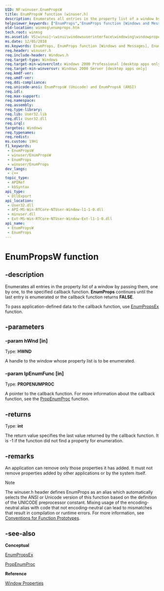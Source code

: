 ```yaml
---
UID: NF:winuser.EnumPropsW
title: EnumPropsW function (winuser.h)
description: Enumerates all entries in the property list of a window by passing them, one by one, to the specified callback function. EnumProps continues until the last entry is enumerated or the callback function returns FALSE.
helpviewer_keywords: ["EnumProps","EnumProps function [Windows and Messages]","EnumPropsA","EnumPropsW","_win32_EnumProps","_win32_enumprops_cpp","winmsg.enumprops","winui._win32_enumprops","winuser/EnumProps","winuser/EnumPropsA","winuser/EnumPropsW"]
old-location: winmsg\enumprops.htm
tech.root: winmsg
ms.assetid: VS|winui|~\winui\windowsuserinterface\windowing\windowproperties\windowpropertyreference\windowpropertyfunctions\enumprops.htm
ms.date: 12/05/2018
ms.keywords: EnumProps, EnumProps function [Windows and Messages], EnumPropsA, EnumPropsW, _win32_EnumProps, _win32_enumprops_cpp, winmsg.enumprops, winui._win32_enumprops, winuser/EnumProps, winuser/EnumPropsA, winuser/EnumPropsW
req.header: winuser.h
req.include-header: Windows.h
req.target-type: Windows
req.target-min-winverclnt: Windows 2000 Professional [desktop apps only]
req.target-min-winversvr: Windows 2000 Server [desktop apps only]
req.kmdf-ver: 
req.umdf-ver: 
req.ddi-compliance: 
req.unicode-ansi: EnumPropsW (Unicode) and EnumPropsA (ANSI)
req.idl: 
req.max-support: 
req.namespace: 
req.assembly: 
req.type-library: 
req.lib: User32.lib
req.dll: User32.dll
req.irql: 
targetos: Windows
req.typenames: 
req.redist: 
ms.custom: 19H1
f1_keywords:
 - EnumPropsW
 - winuser/EnumPropsW
 - EnumProps
 - winuser/EnumProps
dev_langs:
 - c++
topic_type:
 - APIRef
 - kbSyntax
api_type:
 - DllExport
api_location:
 - User32.dll
 - API-MS-Win-RTCore-NTUser-Window-l1-1-0.dll
 - minuser.dll
 - Ext-MS-Win-RTCore-NTUser-Window-Ext-l1-1-0.dll
api_name:
 - EnumPropsW
 - EnumProps
---
```


# EnumPropsW function


## -description

Enumerates all entries in the property list of a window by passing them, one by one, to the specified callback function. <b>EnumProps</b> continues until the last entry is enumerated or the callback function returns <b>FALSE</b>.

To pass application-defined data to the callback function, use <a href="/windows/desktop/api/winuser/nf-winuser-enumpropsexa">EnumPropsEx</a> function.

## -parameters

### -param hWnd [in]

Type: <b>HWND</b>

A handle to the window whose property list is to be enumerated.

### -param lpEnumFunc [in]

Type: <b>PROPENUMPROC</b>

A pointer to the callback function. For more information about the callback function, see the <a href="/windows/desktop/api/winuser/nc-winuser-propenumproca">PropEnumProc</a> function.

## -returns

Type: <b>int</b>

The return value specifies the last value returned by the callback function. It is -1 if the function did not find a property for enumeration.

## -remarks

An application can remove only those properties it has added. It must not remove properties added by other applications or by the system itself. 





> [!NOTE]
> The winuser.h header defines EnumProps as an alias which automatically selects the ANSI or Unicode version of this function based on the definition of the UNICODE preprocessor constant. Mixing usage of the encoding-neutral alias with code that not encoding-neutral can lead to mismatches that result in compilation or runtime errors. For more information, see [Conventions for Function Prototypes](/windows/win32/intl/conventions-for-function-prototypes).

## -see-also

<b>Conceptual</b>



<a href="/windows/desktop/api/winuser/nf-winuser-enumpropsexa">EnumPropsEx</a>



<a href="/windows/desktop/api/winuser/nc-winuser-propenumproca">PropEnumProc</a>



<b>Reference</b>



<a href="/windows/desktop/winmsg/window-properties">Window Properties</a>


